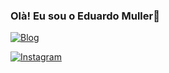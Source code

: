 ### Olà! Eu sou o Eduardo Muller👋

[![Blog](https://img.shields.io/badge/Portfolio-000000?style=for-the-badge&logo=About.me&logoColor=white)]()

[![Instagram](https://img.shields.io/badge/Instagram-E4405F?style=for-the-badge&logo=instagram&logoColor=white)](https://www.instagram.com/edu_muller05/profilecard/?igsh=MWlkYWQwdG9wc28zdw==)




